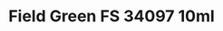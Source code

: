 ---
layout: product
title: "Field Green FS 34097 10ml"
price: "330" 
desc: "Acrylic Laquer 10mL"
img_path: "/assets/img/RC231.webp"
brand: "AK "
available: false
special_offer: false
new: false
soon: false
cat: "020000"
subcat: "020200"
subsubcat: "020201"
sifra: "RC231"
popular: false
spec: false
---